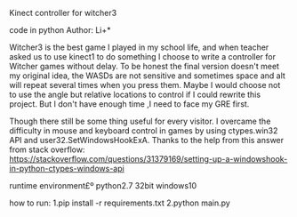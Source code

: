 Kinect controller for witcher3

code in python
Author: Li+*

Witcher3 is the best game I played in my school life, and when teacher asked us to use kinect1 to do something I choose to write
a controller for Witcher games without delay. To be honest the final version doesn't meet my original idea, the WASDs are not sensitive
and sometimes space and alt will repeat several times when you press them. Maybe I would choose not to use the angle but relative locations to control if I could rewrite this project. But I don't have enough time ,I need to face my GRE first.

Though there still be some thing useful for every visitor. I overcame the difficulty in mouse and keyboard control in games by using ctypes.win32 API and user32.SetWindowsHookExA. Thanks to the help from this answer from stack overflow:
https://stackoverflow.com/questions/31379169/setting-up-a-windowshook-in-python-ctypes-windows-api





runtime environment£º
python2.7 32bit
windows10

how to run:
1.pip install -r requirements.txt
2.python main.py
